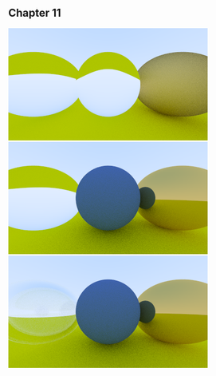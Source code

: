 ## Chapter 11

![Alt text](../../../../images/ch11_1.png)
![Alt text](../../../../images/ch11_3.png)
![Alt text](../../../../images/ch11_5.png)
